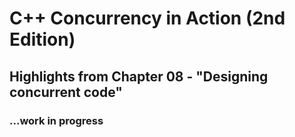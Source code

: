 # C++ Concurrency in Action (2nd Edition)

## Highlights from Chapter 08 - "Designing concurrent code"

### ...work in progress

